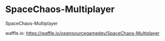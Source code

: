 # SpaceChaos-Multiplayer

SpaceChaos-Multiplayer

waffle.io: https://waffle.io/opensourcegamedev/SpaceChaos-Multiplayer
